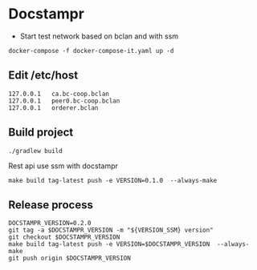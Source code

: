 # Docstampr

 * Start test network based on bclan and with ssm
```
docker-compose -f docker-compose-it.yaml up -d
```

## Edit /etc/host

```
127.0.0.1	ca.bc-coop.bclan
127.0.0.1	peer0.bc-coop.bclan
127.0.0.1	orderer.bclan

```


## Build project

```
./gradlew build
```


Rest api use ssm with docstampr

```
make build tag-latest push -e VERSION=0.1.0  --always-make
```

## Release process

```
DOCSTAMPR_VERSION=0.2.0
git tag -a $DOCSTAMPR_VERSION -m "${VERSION_SSM} version"
git checkout $DOCSTAMPR_VERSION
make build tag-latest push -e VERSION=$DOCSTAMPR_VERSION  --always-make
git push origin $DOCSTAMPR_VERSION
```